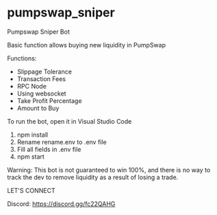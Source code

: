 # pumpswap_sniper
Pumpswap Sniper Bot

Basic function allows buying new liquidity in PumpSwap

Functions: 

- Slippage Tolerance
- Transaction Fees
- RPC Node
- Using websocket
- Take Profit Percentage
- Amount to Buy

To run the bot, open it in Visual Studio Code

1. npm install
2. Rename rename.env to .env file
3. Fill all fields in .env file
4. npm start

Warning: This bot is not guaranteed to win 100%, and there is no way to track the dev to remove liquidity as a result of losing a trade.

LET'S CONNECT

Discord: https://discord.gg/fc22QAHG
